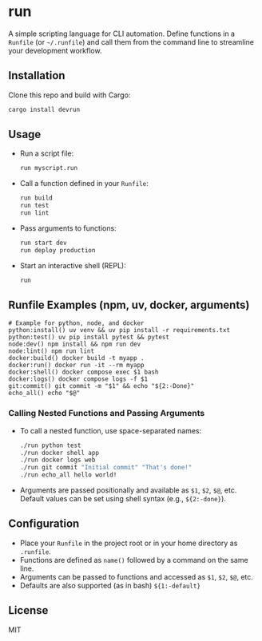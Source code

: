 # run

A simple scripting language for CLI automation. Define functions in a `Runfile` (or `~/.runfile`) and call them from the command line to streamline your development workflow.

## Installation

Clone this repo and build with Cargo:

```sh
cargo install devrun
```

## Usage

- Run a script file:
  ```sh
  run myscript.run
  ```
- Call a function defined in your `Runfile`:
  ```sh
  run build
  run test
  run lint
  ```
- Pass arguments to functions:
  ```sh
  run start dev
  run deploy production
  ```
- Start an interactive shell (REPL):
  ```sh
  run
  ```

## Runfile Examples (npm, uv, docker, arguments)

```runfile
# Example for python, node, and docker
python:install() uv venv && uv pip install -r requirements.txt
python:test() uv pip install pytest && pytest
node:dev() npm install && npm run dev
node:lint() npm run lint
docker:build() docker build -t myapp .
docker:run() docker run -it --rm myapp
docker:shell() docker compose exec $1 bash
docker:logs() docker compose logs -f $1
git:commit() git commit -m "$1" && echo "${2:-Done}"
echo_all() echo "$@"
```

### Calling Nested Functions and Passing Arguments

- To call a nested function, use space-separated names:
  ```sh
  ./run python test
  ./run docker shell app
  ./run docker logs web
  ./run git commit "Initial commit" "That's done!"
  ./run echo_all hello world!
  ```
- Arguments are passed positionally and available as `$1`, `$2`, `$@`, etc. Default values can be set using shell syntax (e.g., `${2:-done}`).

## Configuration

- Place your `Runfile` in the project root or in your home directory as `.runfile`.
- Functions are defined as `name()` followed by a command on the same line.
- Arguments can be passed to functions and accessed as `$1`, `$2`, `$@`, etc.
- Defaults are also supported (as in bash) `${1:-default}`

## License

MIT
